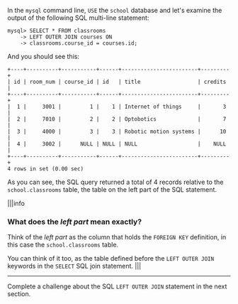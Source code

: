 In the `mysql` command line, `USE` the `school` database and let's examine the output of the following SQL multi-line statement: 

```
mysql> SELECT * FROM classrooms
    -> LEFT OUTER JOIN courses ON
    -> classrooms.course_id = courses.id;
```

And you should see this:

```
+----+----------+-----------+------+------------------------+---------+
| id | room_num | course_id | id   | title                  | credits |
+----+----------+-----------+------+------------------------+---------+
|  1 |     3001 |         1 |    1 | Internet of things     |       3 |
|  2 |     7010 |         2 |    2 | Optobotics             |       7 |
|  3 |     4000 |         3 |    3 | Robotic motion systems |      10 |
|  4 |     3002 |      NULL | NULL | NULL                   |    NULL |
+----+----------+-----------+------+------------------------+---------+
4 rows in set (0.00 sec)
```

As you can see, the SQL query returned a total of 4 records relative to the `school.classrooms` table, the table on the left part of the SQL statement.

|||info
### What does the _left part_ mean exactly?

Think of the _left part_ as the column that holds the `FOREIGN KEY` definition, in this case the `school.classrooms` table. 

You can think of it too, as the table defined before the `LEFT OUTER JOIN` keywords in the `SELECT` SQL join statement.
|||

---
Complete a challenge about the SQL `LEFT OUTER JOIN` statement in the next section.